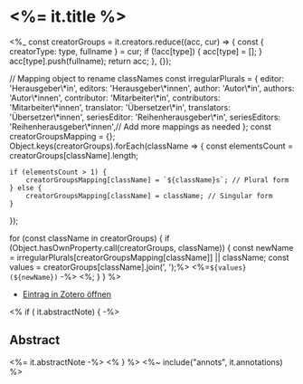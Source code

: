 # <%= it.title %>
<%_ const creatorGroups = it.creators.reduce((acc, cur) => {
    const { creatorType: type, fullname } = cur;
    if (!acc[type]) {
        acc[type] = [];
    }
    acc[type].push(fullname);
    return acc;
}, {});

// Mapping object to rename classNames
const irregularPlurals = { 
editor: 'Herausgeber\\*in',
editors: 'Herausgeber\\*innen',
author: 'Autor\\*in', 
authors: 'Autor\\*innen',
contributor: 'Mitarbeiter\\*in',
contributors: 'Mitarbeiter\\*innen',
translator: 'Übersetzer\\*in',
translators: 'Übersetzer\\*innen',
seriesEditor: 'Reihenherausgeber\\*in',
seriesEditors: 'Reihenherausgeber\\*innen',// Add more mappings as needed 
};
const creatorGroupsMapping = {};
Object.keys(creatorGroups).forEach(className => {
    const elementsCount = creatorGroups[className].length;

    if (elementsCount > 1) {
        creatorGroupsMapping[className] = `${className}s`; // Plural form
    } else {
        creatorGroupsMapping[className] = className; // Singular form
    }
});

for (const className in creatorGroups) {
    if (Object.hasOwnProperty.call(creatorGroups, className)) {
        const newName = irregularPlurals[creatorGroupsMapping[className]] || className;
        const values = creatorGroups[className].join(', ');%>
<%=`${values} (${newName})` -%>
<%; } 
}
%>

- [Eintrag in Zotero öffnen](<%= it.backlink %>) 

<% if ( it.abstractNote) { -%> 
## Abstract
<%= it.abstractNote -%>
<% } %>
<%~ include("annots", it.annotations) %>